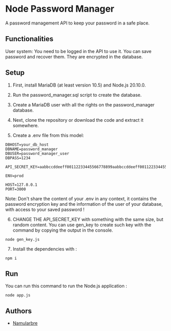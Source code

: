 # Node Password Manager

A password management API to keep your password in a safe place.

## Functionalities

User system: You need to be logged in the API to use it.
You can save password and recover them. They are encrypted in the database.

## Setup

1. First, install MariaDB (at least version 10.5) and Node.js 20.10.0.

2. Run the password_manager.sql script to create the database.

3. Create a MariaDB user with all the rights on the password_manager database.

4. Next, clone the repository or download the code and extract it somewhere.

5. Create a .env file from this model:

````
DBHOST=your_db_host
DBNAME=password_manager
DBUSER=password_manager_user
DBPASS=1234

API_SECRET_KEY=aabbccddeeff00112233445566778899aabbccddeeff00112233445566778899

ENV=prod

HOST=127.0.0.1
PORT=3000

````

Note: Don't share the content of your .env in any context, it contains the password encryption key and the information of the user of your database, with access to your saved password !

6. CHANGE THE API_SECRET_KEY with something with the same size, but random content. You can use gen_key to create such key with the command by copying the output in the console.

````
node gen_key.js
````

7. Install the dependencies with :
````
npm i
````

## Run

You can run this command to run the Node.js application :
````
node app.js
````

## Authors

- [Namularbre](https://github.com/Namularbre)
